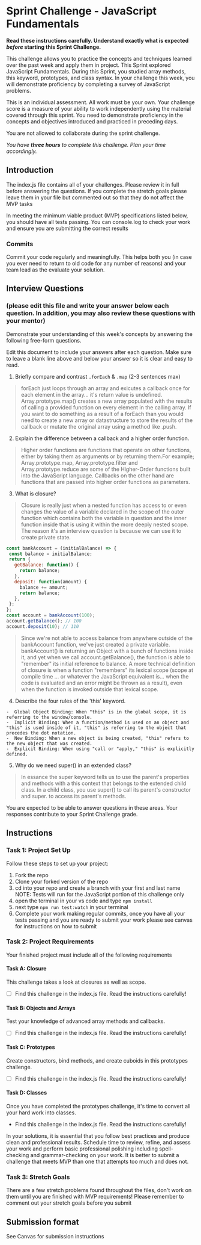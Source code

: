 # Sprint Challenge - JavaScript Fundamentals

**Read these instructions carefully. Understand exactly what is expected _before_ starting this Sprint Challenge.**

This challenge allows you to practice the concepts and techniques learned over the past week and apply them in project. This Sprint explored JavaScript Fundamentals. During this Sprint, you studied array methods, this keyword, prototypes, and class syntax. In your challenge this week, you will demonstrate proficiency by completing a survey of JavaScript problems.

This is an individual assessment. All work must be your own. Your challenge score is a measure of your ability to work independently using the material covered through this sprint. You need to demonstrate proficiency in the concepts and objectives introduced and practiced in preceding days.

You are not allowed to collaborate during the sprint challenge. 

_You have **three hours** to complete this challenge. Plan your time accordingly._


## Introduction

The index.js file contains all of your challenges. Please review it in full before answering the questions. If you complete the stretch goals please leave them in your file but commented out so that they do not affect the MVP tasks 

In meeting the minimum viable product (MVP) specifications listed below, you should have all tests passing. You can console.log to check your work and ensure you are submitting the correct results 

### Commits

Commit your code regularly and meaningfully. This helps both you (in case you ever need to return to old code for any number of reasons) and your team lead as the evaluate your solution.

## Interview Questions
### (please edit this file and write your answer below each question. In addition, you may also review these questions with your mentor)
Demonstrate your understanding of this week's concepts by answering the following free-form questions.

Edit this document to include your answers after each question. Make sure to leave a blank line above and below your answer so it is clear and easy to read.

1. Briefly compare and contrast `.forEach` & `.map` (2-3 sentences max)
> forEach just loops through an array and exicutes a callback once for each element in the array... it's return value is undefined. Array.prototype.map() creates a new array populated with the results of calling a provided function on every element in the calling array. If you want to do something as a result of a forEach than you would need to create a new array or datastructure to store the results of the callback or mutate the original array using a method like .push.





2. Explain the difference between a callback and a higher order function.
>  Higher order functions are functions that operate on other  functions, either by taking them as arguments or by returning them.For example; Array.prototype.map, Array.prototype.filter and  Array.prototype.reduce are some of the Higher-Order functions  built into the JavaScript language. Callbacks on the other hand are functions that are passed into higher order functions as parameters.





3. What is closure?
> Closure is really just when a nested function has access to or even changes the value of a variable declared in the scope of the outer function which contains both the variable in question and the inner function inside that is using it within the more deeply nested scope. The reason it's an interview question is because we can use it to create private state.
 ```js
const bankAccount = (initialBalance) => {
  const balance = initialBalance;
  return {
    getBalance: function() {
      return balance;
    },
    deposit: function(amount) {
      balance += amount;
      return balance;
    },
  };
};
const account = bankAccount(100);
account.getBalance(); // 100
account.deposit(10); // 110
```

>Since we're not able to access balance from anywhere outside of the bankAccount function,  we've just created a private variable. bankAccount() is returning an Object with a bunch of functions inside it, and yet when we call account.getBalance(), the function is able to "remember" its initial reference to balance. A more technical definition of closure is when a  function "remembers" its lexical scope (scope at compile time ... or whatever the JavaScript equivalent is... when the code is evaluated and an error might be thrown as a result), even when the function is invoked outside that lexical scope. 




4. Describe the four rules of the 'this' keyword.

```
-  Global Object Binding: When "this" is in the global scope, it is referring to the window/console.
-  Implicit Binding: When a function/method is used on an object and "this" is used inside of it, "this" is referring to the object that precedes the dot notation.
-  New Binding: When a new object is being created, "this" refers to the new object that was created.
-  Explicit Binding: When using "call or "apply," "this" is explicitly defined.
 ```
    
5. Why do we need super() in an extended class?

>In essance the super keyword tells us to use the parent's properties and methods with a this context that belongs to the extended child class. In a child class, you use super() to call its parent's constructor and super.<methodName> to access its parent's methods.



You are expected to be able to answer questions in these areas. Your responses contribute to your Sprint Challenge grade. 

## Instructions

### Task 1: Project Set Up

Follow these steps to set up your project:

1. Fork the repo
2. Clone your forked version of the repo
3. cd into your repo and create a branch with your first and last name
NOTE: Tests will run for the JavaScript portion of this challenge only
4. open the terminal in your vs code and type `npm install`
5. next type `npm run test:watch` in your terminal
6. Complete your work making regular commits, once you have all your tests passing and you are ready to submit your work please see canvas for instructions on how to submit

### Task 2: Project Requirements

Your finished project must include all of the following requirements

#### Task A: Closure

This challenge takes a look at closures as well as scope. 
* [ ] Find this challenge in the index.js file. Read the instructions carefully!

#### Task B: Objects and Arrays

Test your knowledge of advanced array methods and callbacks.
* [ ] Find this challenge in the index.js file. Read the instructions carefully!

#### Task C: Prototypes

Create constructors, bind methods, and create cuboids in this prototypes challenge.
* [ ] Find this challenge in the index.js file. Read the instructions carefully!

#### Task D: Classes

Once you have completed the prototypes challenge, it's time to convert all your hard work into classes.
* Find this challenge in the index.js file. Read the instructions carefully!

In your solutions, it is essential that you follow best practices and produce clean and professional results. Schedule time to review, refine, and assess your work and perform basic professional polishing including spell-checking and grammar-checking on your work. It is better to submit a challenge that meets MVP than one that attempts too much and does not.

### Task 3: Stretch Goals 

There are a few stretch problems found throughout the files, don't work on them until you are finished with MVP requirements! Please remember to comment out your stretch goals before you submit 

## Submission format

See Canvas for submission instructions 

